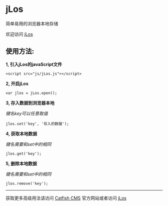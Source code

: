 # jLos
简单易用的浏览器本地存储

欢迎访问 [jLos](http://jlos.catfish-cms.com)

## 使用方法: ##
**1, 引入jLos的javaScript文件**

    <script src="js/jLos.js"></script>

**2, 开启jLos**

    var jlos = jLos.open();

**3, 存入数据到浏览器本地**

*键名key可以任意取值*

    jlos.set('key', '存入的数据');

**4, 获取本地数据**

*键名需要和set中的相同*

    jlos.get('key');

**5, 删除本地数据**

*键名需要和set中的相同*

    jlos.remove('key');

----------

获取更多高级用法请访问 [Catfish CMS](http://www.catfish-cms.com) 官方网站或者访问 [jLos](http://jlos.catfish-cms.com)
